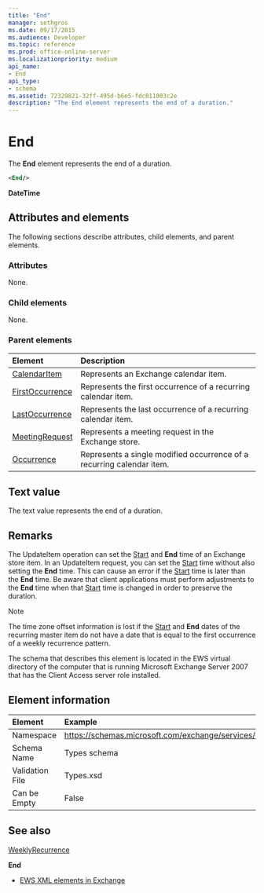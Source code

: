 ```yaml
---
title: "End" 
manager: sethgros
ms.date: 09/17/2015
ms.audience: Developer
ms.topic: reference
ms.prod: office-online-server
ms.localizationpriority: medium
api_name:
- End
api_type:
- schema
ms.assetid: 72329821-32ff-495d-b6e5-fdc011003c2e
description: "The End element represents the end of a duration."
---
```


# End

The **End** element represents the end of a duration. 
  
```xml
<End/>
```

 **DateTime**

## Attributes and elements

The following sections describe attributes, child elements, and parent elements.
  
### Attributes

None.
  
### Child elements

None.
  
### Parent elements

|**Element**|**Description**|
|:-----|:-----|
|[CalendarItem](calendaritem.md)|Represents an Exchange calendar item. |
|[FirstOccurrence](firstoccurrence.md)|Represents the first occurrence of a recurring calendar item. |
|[LastOccurrence](lastoccurrence.md)|Represents the last occurrence of a recurring calendar item. |
|[MeetingRequest](meetingrequest.md)|Represents a meeting request in the Exchange store. |
|[Occurrence](occurrence.md)|Represents a single modified occurrence of a recurring calendar item. |

## Text value

The text value represents the end of a duration.
  
## Remarks

The UpdateItem operation can set the [Start](start.md) and **End** time of an Exchange store item. In an UpdateItem request, you can set the [Start](start.md) time without also setting the **End** time. This can cause an error if the [Start](start.md) time is later than the **End** time. Be aware that client applications must perform adjustments to the **End** time when that [Start](start.md) time is changed in order to preserve the duration.
  
> [!NOTE]
> The time zone offset information is lost if the [Start](start.md) and **End** dates of the recurring master item do not have a date that is equal to the first occurrence of a weekly recurrence pattern.
  
The schema that describes this element is located in the EWS virtual directory of the computer that is running Microsoft Exchange Server 2007 that has the Client Access server role installed.
  
## Element information

| Element | Example |
|:-----|:-----|
|Namespace |https://schemas.microsoft.com/exchange/services/2006/types |
|Schema Name |Types schema |
|Validation File |Types.xsd |
|Can be Empty |False |

## See also

[WeeklyRecurrence](weeklyrecurrence.md)
  
**End**

- [EWS XML elements in Exchange](ews-xml-elements-in-exchange.md)
